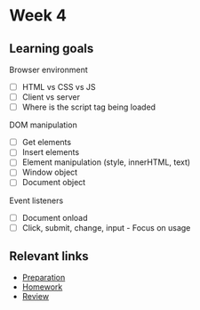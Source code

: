 # Week 4

## Learning goals
Browser environment
- [ ] HTML vs CSS vs JS
- [ ] Client vs server
- [ ] Where is the script tag being loaded

DOM manipulation
- [ ] Get elements
- [ ] Insert elements
- [ ] Element manipulation (style, innerHTML, text)
- [ ] Window object
- [ ] Document object

Event listeners
- [ ] Document onload
- [ ] Click, submit, change, input - Focus on usage

## Relevant links
* [Preparation](preparation.md)
* [Homework](homework.md)
* [Review](review.md)
